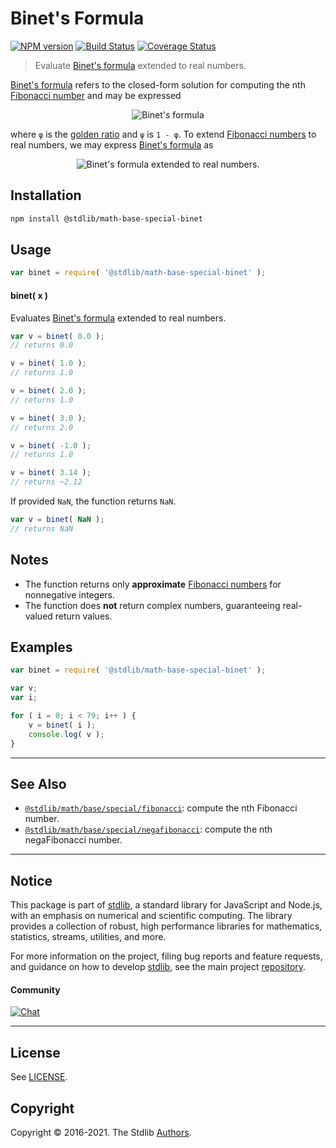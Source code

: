 <!--

@license Apache-2.0

Copyright (c) 2018 The Stdlib Authors.

Licensed under the Apache License, Version 2.0 (the "License");
you may not use this file except in compliance with the License.
You may obtain a copy of the License at

   http://www.apache.org/licenses/LICENSE-2.0

Unless required by applicable law or agreed to in writing, software
distributed under the License is distributed on an "AS IS" BASIS,
WITHOUT WARRANTIES OR CONDITIONS OF ANY KIND, either express or implied.
See the License for the specific language governing permissions and
limitations under the License.

-->

# Binet's Formula

[![NPM version][npm-image]][npm-url] [![Build Status][test-image]][test-url] [![Coverage Status][coverage-image]][coverage-url] <!-- [![dependencies][dependencies-image]][dependencies-url] -->

> Evaluate [Binet's formula][fibonacci-number] extended to real numbers.

<section class="intro">

[Binet's formula][fibonacci-number] refers to the closed-form solution for computing the nth [Fibonacci number][fibonacci-number] and may be expressed

<!-- <equation class="equation" label="eq:binets_formula" align="center" raw="F_n = \frac{\varphi^n - \psi^n}{\sqrt{5}}" alt="Binet's formula"> -->

<div class="equation" align="center" data-raw-text="F_n = \frac{\varphi^n - \psi^n}{\sqrt{5}}" data-equation="eq:binets_formula">
    <img src="https://cdn.jsdelivr.net/gh/stdlib-js/stdlib@bb29798906e119fcb2af99e94b60407a270c9b32/lib/node_modules/@stdlib/math/base/special/binet/docs/img/equation_binets_formula.svg" alt="Binet's formula">
    <br>
</div>

<!-- </equation> -->

where `φ` is the [golden ratio][golden-ratio] and `ψ` is `1 - φ`. To extend [Fibonacci numbers][fibonacci-number] to real numbers, we may express [Binet's formula][fibonacci-number] as

<!-- <equation class="equation" label="eq:binets_formula_real_numbers" align="center" raw="F_x = \frac{\varphi^x - \varphi^{-x} \cdot \cos(\pi x)}{\sqrt{5}}" alt="Binet's formula extended to real numbers."> -->

<div class="equation" align="center" data-raw-text="F_x = \frac{\varphi^x - \varphi^{-x} \cdot \cos(\pi x)}{\sqrt{5}}" data-equation="eq:binets_formula_real_numbers">
    <img src="https://cdn.jsdelivr.net/gh/stdlib-js/stdlib@bb29798906e119fcb2af99e94b60407a270c9b32/lib/node_modules/@stdlib/math/base/special/binet/docs/img/equation_binets_formula_real_numbers.svg" alt="Binet's formula extended to real numbers.">
    <br>
</div>

<!-- </equation> -->

</section>

<!-- /.intro -->

<section class="installation">

## Installation

```bash
npm install @stdlib/math-base-special-binet
```

</section>

<section class="usage">

## Usage

```javascript
var binet = require( '@stdlib/math-base-special-binet' );
```

#### binet( x )

Evaluates [Binet's formula][fibonacci-number] extended to real numbers.

```javascript
var v = binet( 0.0 );
// returns 0.0

v = binet( 1.0 );
// returns 1.0

v = binet( 2.0 );
// returns 1.0

v = binet( 3.0 );
// returns 2.0

v = binet( -1.0 );
// returns 1.0

v = binet( 3.14 );
// returns ~2.12
```

If provided `NaN`, the function returns `NaN`.

```javascript
var v = binet( NaN );
// returns NaN
```

</section>

<!-- /.usage -->

<section class="notes">

## Notes

-   The function returns only **approximate** [Fibonacci numbers][fibonacci-number] for nonnegative integers.
-   The function does **not** return complex numbers, guaranteeing real-valued return values.

</section>

<!-- /.notes -->

<section class="examples">

## Examples

<!-- eslint no-undef: "error" -->

```javascript
var binet = require( '@stdlib/math-base-special-binet' );

var v;
var i;

for ( i = 0; i < 79; i++ ) {
    v = binet( i );
    console.log( v );
}
```

</section>

<!-- /.examples -->

<!-- Section for related `stdlib` packages. Do not manually edit this section, as it is automatically populated. -->

<section class="related">

* * *

## See Also

-   <span class="package-name">[`@stdlib/math/base/special/fibonacci`][@stdlib/math/base/special/fibonacci]</span><span class="delimiter">: </span><span class="description">compute the nth Fibonacci number.</span>
-   <span class="package-name">[`@stdlib/math/base/special/negafibonacci`][@stdlib/math/base/special/negafibonacci]</span><span class="delimiter">: </span><span class="description">compute the nth negaFibonacci number.</span>

</section>

<!-- /.related -->

<!-- Section for all links. Make sure to keep an empty line after the `section` element and another before the `/section` close. -->


<section class="main-repo" >

* * *

## Notice

This package is part of [stdlib][stdlib], a standard library for JavaScript and Node.js, with an emphasis on numerical and scientific computing. The library provides a collection of robust, high performance libraries for mathematics, statistics, streams, utilities, and more.

For more information on the project, filing bug reports and feature requests, and guidance on how to develop [stdlib][stdlib], see the main project [repository][stdlib].

#### Community

[![Chat][chat-image]][chat-url]

---

## License

See [LICENSE][stdlib-license].


## Copyright

Copyright &copy; 2016-2021. The Stdlib [Authors][stdlib-authors].

</section>

<!-- /.stdlib -->

<!-- Section for all links. Make sure to keep an empty line after the `section` element and another before the `/section` close. -->

<section class="links">

[npm-image]: http://img.shields.io/npm/v/@stdlib/math-base-special-binet.svg
[npm-url]: https://npmjs.org/package/@stdlib/math-base-special-binet

[test-image]: https://github.com/stdlib-js/math-base-special-binet/actions/workflows/test.yml/badge.svg
[test-url]: https://github.com/stdlib-js/math-base-special-binet/actions/workflows/test.yml

[coverage-image]: https://img.shields.io/codecov/c/github/stdlib-js/math-base-special-binet/main.svg
[coverage-url]: https://codecov.io/github/stdlib-js/math-base-special-binet?branch=main

<!--

[dependencies-image]: https://img.shields.io/david/stdlib-js/math-base-special-binet.svg
[dependencies-url]: https://david-dm.org/stdlib-js/math-base-special-binet/main

-->

[chat-image]: https://img.shields.io/gitter/room/stdlib-js/stdlib.svg
[chat-url]: https://gitter.im/stdlib-js/stdlib/

[stdlib]: https://github.com/stdlib-js/stdlib

[stdlib-authors]: https://github.com/stdlib-js/stdlib/graphs/contributors

[stdlib-license]: https://raw.githubusercontent.com/stdlib-js/math-base-special-binet/main/LICENSE

[fibonacci-number]: https://en.wikipedia.org/wiki/Fibonacci_number

[golden-ratio]: https://en.wikipedia.org/wiki/Golden_ratio

<!-- <related-links> -->

[@stdlib/math/base/special/fibonacci]: https://github.com/stdlib-js/math-base-special-fibonacci

[@stdlib/math/base/special/negafibonacci]: https://github.com/stdlib-js/math-base-special-negafibonacci

<!-- </related-links> -->

</section>

<!-- /.links -->

